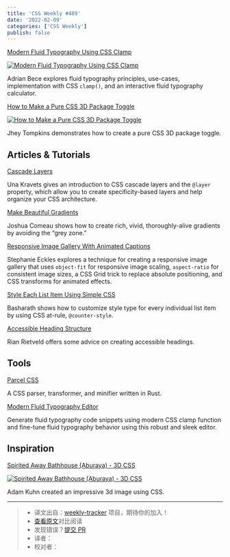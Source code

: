 ```yaml
---
title: 'CSS Weekly #489'
date: '2022-02-09'
categories: ['CSS Weekly']
publish: false
---
```


[Modern Fluid Typography Using CSS Clamp](https://www.smashingmagazine.com/2022/01/modern-fluid-typography-css-clamp/?utm_source=CSS-Weekly&utm_campaign=Issue-489&utm_medium=web)

[![Modern Fluid Typography Using CSS Clamp](https://css-weekly.com/wp-content/uploads/2022/01/modern-fluid-typography-css-clamp.png)](https://www.smashingmagazine.com/2022/01/modern-fluid-typography-css-clamp/?utm_source=CSS-Weekly&utm_campaign=Issue-489&utm_medium=web)

Adrian Bece explores fluid typography principles, use-cases, implementation with CSS `clamp()`, and an interactive fluid typography calculator.

[How to Make a Pure CSS 3D Package Toggle](https://css-tricks.com/how-to-make-a-pure-css-3d-package-toggle/?utm_source=CSS-Weekly&utm_campaign=Issue-489&utm_medium=web)

[![How to Make a Pure CSS 3D Package Toggle](https://css-weekly.com/wp-content/uploads/2022/01/how-to-make-a-pure-css-3d-package-toggle.png)](https://css-tricks.com/how-to-make-a-pure-css-3d-package-toggle/?utm_source=CSS-Weekly&utm_campaign=Issue-489&utm_medium=web)

Jhey Tompkins demonstrates how to create a pure CSS 3D package toggle.

## Articles & Tutorials

[Cascade Layers](https://www.youtube.com/watch?v=ilrPpSQJb3U?utm_source=CSS-Weekly&utm_campaign=Issue-489&utm_medium=web)

Una Kravets gives an introduction to CSS cascade layers and the `@layer` property, which allow you to create specificity-based layers and help organize your CSS architecture.

[Make Beautiful Gradients](https://www.joshwcomeau.com/css/make-beautiful-gradients/?utm_source=CSS-Weekly&utm_campaign=Issue-489&utm_medium=web)

Joshua Comeau shows how to create rich, vivid, thoroughly-alive gradients by avoiding the “grey zone.”

[Responsive Image Gallery With Animated Captions](https://moderncss.dev/responsive-image-gallery-with-animated-captions/?utm_source=CSS-Weekly&utm_campaign=Issue-489&utm_medium=web)

Stephanie Eckles explores a technique for creating a responsive image gallery that uses `object-fit` for responsive image scaling, `aspect-ratio` for consistent image sizes, a CSS Grid trick to replace absolute positioning, and CSS transforms for animated effects.

[Style Each List Item Using Simple CSS](https://devdojo.com/basharath/style-each-list-item-css?utm_source=CSS-Weekly&utm_campaign=Issue-489&utm_medium=web)

Basharath shows how to customize style type for every individual list item by using CSS at-rule, `@counter-style`.

[Accessible Heading Structure](https://www.a11yproject.com/posts/how-to-accessible-heading-structure/?utm_source=CSS-Weekly&utm_campaign=Issue-489&utm_medium=web)

Rian Rietveld offers some advice on creating accessible headings.

## Tools

[Parcel CSS](https://github.com/parcel-bundler/parcel-css?utm_source=CSS-Weekly&utm_campaign=Issue-489&utm_medium=web)

A CSS parser, transformer, and minifier written in Rust.

[Modern Fluid Typography Editor](https://modern-fluid-typography.vercel.app/?utm_source=CSS-Weekly&utm_campaign=Issue-489&utm_medium=web)

Generate fluid typography code snippets using modern CSS clamp function and fine-tune fluid typography behavior using this robust and sleek editor.

## Inspiration

[Spirited Away Bathhouse (Aburaya) - 3D CSS](https://codepen.io/cobra_winfrey/pen/GRMdwwG?utm_source=CSS-Weekly&utm_campaign=Issue-489&utm_medium=web)

[![Spirited Away Bathhouse (Aburaya) - 3D CSS](https://css-weekly.com/wp-content/uploads/2022/01/spirited-away-bathhouse-aburaya-3d-css.jpg)](https://codepen.io/cobra_winfrey/pen/GRMdwwG?utm_source=CSS-Weekly&utm_campaign=Issue-489&utm_medium=web)

Adam Kuhn created an impressive 3d image using CSS.

---
> * 译文出自：[weekly-tracker](https://github.com/FEDarling/weekly-tracker) 项目，期待你的加入！
> * [查看原文](https://css-weekly.com/issue-489/)对比阅读
> * 发现错误？[提交 PR](https://github.com/FEDarling/weekly-tracker/blob/main/weeklys/css_weekly/489)
> * 译者：
> * 校对者：
